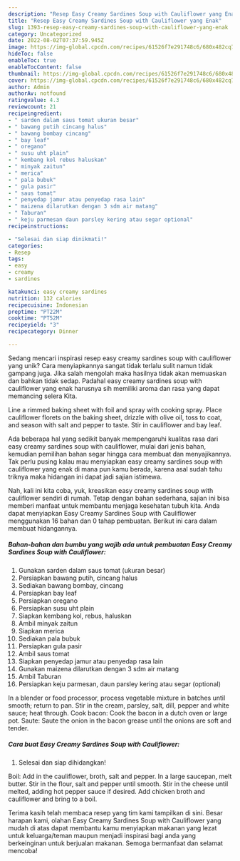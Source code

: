 ```yaml
---
description: "Resep Easy Creamy Sardines Soup with Cauliflower yang Enak"
title: "Resep Easy Creamy Sardines Soup with Cauliflower yang Enak"
slug: 1393-resep-easy-creamy-sardines-soup-with-cauliflower-yang-enak
category: Uncategorized
date: 2022-08-02T07:37:59.945Z
image: https://img-global.cpcdn.com/recipes/61526f7e291748c6/680x482cq70/easy-creamy-sardines-soup-with-cauliflower-foto-resep-utama.jpg
hideToc: false
enableToc: true
enableTocContent: false
thumbnail: https://img-global.cpcdn.com/recipes/61526f7e291748c6/680x482cq70/easy-creamy-sardines-soup-with-cauliflower-foto-resep-utama.jpg
cover: https://img-global.cpcdn.com/recipes/61526f7e291748c6/680x482cq70/easy-creamy-sardines-soup-with-cauliflower-foto-resep-utama.jpg
author: Admin
authorAv: notfound
ratingvalue: 4.3
reviewcount: 21
recipeingredient:
- " sarden dalam saus tomat ukuran besar"
- " bawang putih cincang halus"
- " bawang bombay cincang"
- " bay leaf"
- " oregano"
- " susu uht plain"
- " kembang kol rebus haluskan"
- " minyak zaitun"
- " merica"
- " pala bubuk"
- " gula pasir"
- " saus tomat"
- " penyedap jamur atau penyedap rasa lain"
- " maizena dilarutkan dengan 3 sdm air matang"
- " Taburan"
- " keju parmesan daun parsley kering atau segar optional"
recipeinstructions:

- "Selesai dan siap dinikmati!"
categories:
- Resep
tags:
- easy
- creamy
- sardines

katakunci: easy creamy sardines 
nutrition: 132 calories
recipecuisine: Indonesian
preptime: "PT22M"
cooktime: "PT52M"
recipeyield: "3"
recipecategory: Dinner

---
```





Sedang mencari inspirasi resep easy creamy sardines soup with cauliflower yang unik? Cara menyiapkannya sangat tidak terlalu sulit namun tidak gampang juga. Jika salah mengolah maka hasilnya tidak akan memuaskan dan bahkan tidak sedap. Padahal easy creamy sardines soup with cauliflower yang enak harusnya sih memiliki aroma dan rasa yang dapat memancing selera Kita.





Line a rimmed baking sheet with foil and spray with cooking spray. Place cauliflower florets on the baking sheet, drizzle with olive oil, toss to coat, and season with salt and pepper to taste. Stir in cauliflower and bay leaf.

Ada beberapa hal yang sedikit banyak mempengaruhi kualitas rasa dari easy creamy sardines soup with cauliflower, mulai dari jenis bahan, kemudian pemilihan bahan segar hingga cara membuat dan menyajikannya. Tak perlu pusing kalau mau menyiapkan easy creamy sardines soup with cauliflower yang enak di mana pun kamu berada, karena asal sudah tahu triknya maka hidangan ini dapat jadi sajian istimewa.






Nah, kali ini kita coba, yuk, kreasikan easy creamy sardines soup with cauliflower sendiri di rumah. Tetap dengan bahan sederhana, sajian ini bisa memberi manfaat untuk membantu menjaga kesehatan tubuh kita. Anda dapat menyiapkan Easy Creamy Sardines Soup with Cauliflower menggunakan 16 bahan dan 0 tahap pembuatan. Berikut ini cara dalam membuat hidangannya.

<!--inarticleads1-->

##### Bahan-bahan dan bumbu yang wajib ada untuk pembuatan Easy Creamy Sardines Soup with Cauliflower:

1. Gunakan  sarden dalam saus tomat (ukuran besar)
1. Persiapkan  bawang putih, cincang halus
1. Sediakan  bawang bombay, cincang
1. Persiapkan  bay leaf
1. Persiapkan  oregano
1. Persiapkan  susu uht plain
1. Siapkan  kembang kol, rebus, haluskan
1. Ambil  minyak zaitun
1. Siapkan  merica
1. Sediakan  pala bubuk
1. Persiapkan  gula pasir
1. Ambil  saus tomat
1. Siapkan  penyedap jamur atau penyedap rasa lain
1. Gunakan  maizena dilarutkan dengan 3 sdm air matang
1. Ambil  Taburan
1. Persiapkan  keju parmesan, daun parsley kering atau segar (optional)


In a blender or food processor, process vegetable mixture in batches until smooth; return to pan. Stir in the cream, parsley, salt, dill, pepper and white sauce; heat through. Cook bacon: Cook the bacon in a dutch oven or large pot. Saute: Saute the onion in the bacon grease until the onions are soft and tender. 

<!--inarticleads2-->

##### Cara buat Easy Creamy Sardines Soup with Cauliflower:


1. Selesai dan siap dihidangkan!

Boil: Add in the cauliflower, broth, salt and pepper. In a large saucepan, melt butter. Stir in the flour, salt and pepper until smooth. Stir in the cheese until melted, adding hot pepper sauce if desired. Add chicken broth and cauliflower and bring to a boil. 

Terima kasih telah membaca resep yang tim kami tampilkan di sini. Besar harapan kami, olahan Easy Creamy Sardines Soup with Cauliflower yang mudah di atas dapat membantu kamu menyiapkan makanan yang lezat untuk keluarga/teman maupun menjadi inspirasi bagi anda yang berkeinginan untuk berjualan makanan. Semoga bermanfaat dan selamat mencoba!
